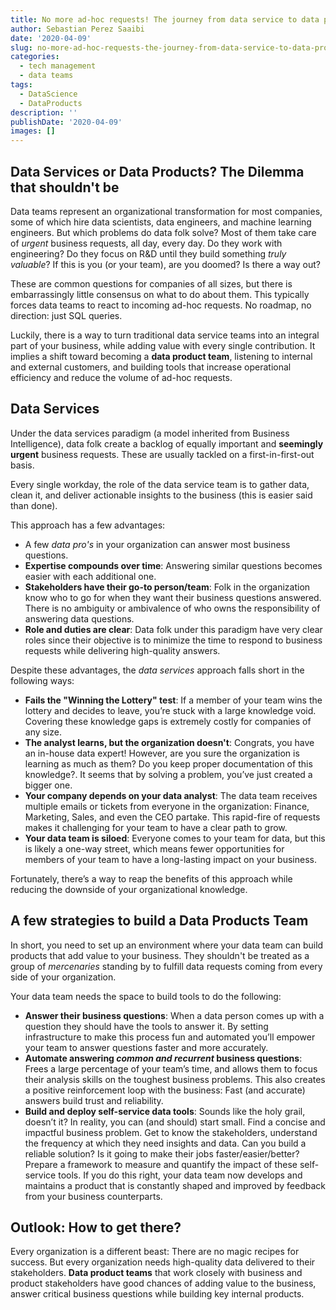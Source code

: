 ```yaml
---
title: No more ad-hoc requests! The journey from data service to data product organizations
author: Sebastian Perez Saaibi
date: '2020-04-09'
slug: no-more-ad-hoc-requests-the-journey-from-data-service-to-data-product-organizations
categories:
  - tech management
  - data teams
tags:
  - DataScience
  - DataProducts
description: ''
publishDate: '2020-04-09'
images: []
---
```


## Data Services or Data Products? The Dilemma that shouldn't be

Data teams represent an organizational transformation for most companies, some of which hire data scientists, data engineers, and machine learning engineers. But which problems do data folk solve? Most of them take care of _urgent_ business requests, all day, every day. Do they work with engineering? Do they focus on R&D until they build something _truly valuable_?
If this is you (or your team), are you doomed? Is there a way out?

These are common questions for companies of all sizes, but there is embarrassingly little consensus on what to do about them. This typically forces data teams to react to incoming ad-hoc requests. No roadmap, no direction: just SQL queries.

Luckily, there is a way to turn traditional data service teams into an integral part of your business, while adding value with every single contribution. It implies a shift toward becoming a **data product team**, listening to internal and external customers, and building tools that increase operational efficiency and reduce the volume of ad-hoc requests.

## Data Services

Under the data services paradigm (a model inherited from Business Intelligence), data folk create a backlog of equally important and **seemingly urgent** business requests. These are usually tackled on a first-in-first-out basis.

Every single workday, the role of the data service team is to gather data, clean it, and deliver actionable insights to the business (this is easier said than done).

This approach has a few advantages:

- A few _data pro's_ in your organization can answer most business questions.
- **Expertise compounds over time**: Answering similar questions becomes easier with each additional one.
- **Stakeholders have their go-to person/team**: Folk in the organization know who to go for when they want their business questions answered. There is no ambiguity or ambivalence of who owns the responsibility of answering data questions.
- **Role and duties are clear**: Data folk under this paradigm have very clear roles since their objective is to minimize the time to respond to business requests while delivering high-quality answers.

Despite these advantages, the _data services_ approach falls short in the following ways:

- **Fails the "Winning the Lottery" test**: If a member of your team wins the lottery and decides to leave, you’re stuck with a large knowledge void. Covering these knowledge gaps is extremely costly for companies of any size.
- **The analyst learns, but the organization doesn't**: Congrats, you have an in-house data expert! However, are you sure the organization is learning as much as them? Do you keep proper documentation of this knowledge?. It seems that by solving a problem, you’ve just created a bigger one.
- **Your company depends on your data analyst**: The data team receives multiple emails or tickets from everyone in the organization: Finance, Marketing, Sales, and even the CEO partake. This rapid-fire of requests makes it challenging for your team to have a clear path to grow.
- **Your data team is siloed**: Everyone comes to your team for data, but this is likely a one-way street, which means fewer opportunities for members of your team to have a long-lasting impact on your business.

Fortunately, there’s a way to reap the benefits of this approach while reducing the downside of your organizational knowledge.

## A few strategies to build a Data Products Team

In short, you need to set up an environment where your data team can build products that add value to your business. They shouldn't be treated as a group of _mercenaries_ standing by to fulfill data requests coming from every side of your organization.

Your data team needs the space to build tools to do the following:

- **Answer their business questions**: When a data person comes up with a question they should have the tools to answer it. By setting infrastructure to make this process fun and automated you’ll empower your team to answer questions faster and more accurately.
- **Automate answering _common and recurrent_ business questions**: Frees a large percentage of your team’s time, and allows them to focus their analysis skills on the toughest business problems. This  also creates a positive reinforcement loop with the business: Fast (and accurate) answers build trust and reliability.
- **Build and deploy self-service data tools**: Sounds like the holy grail, doesn’t it? In reality, you can (and should) start small. Find a concise and impactful business problem. Get to know the stakeholders, understand the frequency at which they need insights and data. Can you build a reliable solution? Is it going to make their jobs faster/easier/better? Prepare a framework to measure and quantify the impact of these self-service tools. If you do this right, your data team now develops and maintains a product that is constantly shaped and improved by feedback from your business counterparts.

## Outlook: How to get there?

Every organization is a different beast: There are no magic recipes for success. But every organization needs high-quality data delivered to their stakeholders. **Data product teams** that work closely with business and product stakeholders have good chances of adding value to the business, answer critical business questions while building key internal products.


